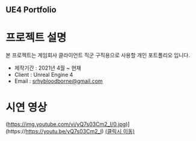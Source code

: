 ## UE4 Portfolio
# 프로젝트 설명
본 프로젝트는 게임회사 클라이언트 직군 구직용으로 사용할 개인 포트폴리오 입니다.
  - 제작기간 : 2021년 4월 ~ 현재
  - Client : Unreal Engine 4
  - Email : srhybloodborne@gmail.com

# 시연 영상
(https://img.youtube.com/vi/yQ7s03Cm2_I/0.jpg)](https://https://youtu.be/yQ7s03Cm2_I)
[(클릭시 이동)](https://youtu.be/yQ7s03Cm2_I)

